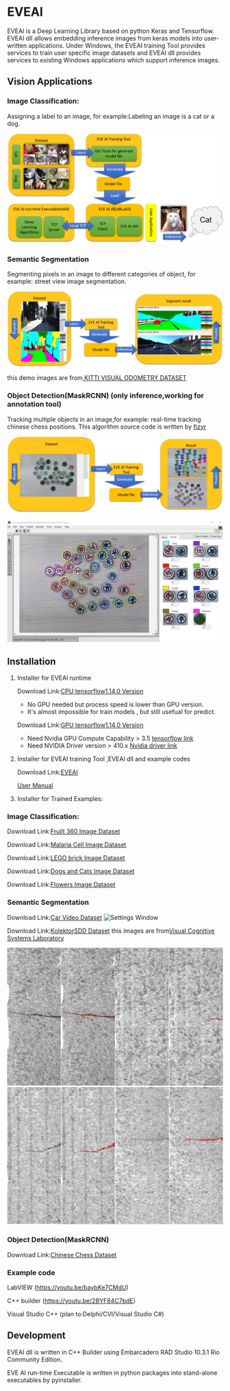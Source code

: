 # EVEAI
EVEAI is a Deep Learning Library based on python Keras and Tensorflow.
EVEAI dll allows embedding inference images from keras models into user-written applications. Under Windows, the EVEAI training Tool provides services to train user specific image datasets and EVEAI dll provides services to existing Windows applications which support inference images.

## Vision Applications

### Image Classification:
Assigning a label to an image, for example:Labeling an image is a cat or a dog.

![Settings Window](https://github.com/Hommoner/EVEAI/blob/master/images/EVEAI%20flow.png)


### Semantic Segmentation
Segmenting pixels in an image to different categories of object, for example: street view image segmentation.

![Settings Window](https://github.com/Hommoner/EVEAI/blob/master/images/EVEAI%20Semantic%20Segmentation.png)

this demo images are from[ KITTI VISUAL ODOMETRY DATASET](http://cvlibs.net/datasets/kitti/eval_semantics.php)

### Object Detection(MaskRCNN) (only inference,working for annotation tool)
Tracking multiple objects in an image,for example: real-time tracking chinese chess positions.
This algorithm source code is written by [fizyr](https://github.com/fizyr/keras-maskrcnn)

![Settings Window](https://github.com/Hommoner/EVEAI/blob/master/images/EVEAI%20Object%20Detection(MaskRCNN).png)

[![Chinese Chess](https://github.com/Hommoner/EVEAI/blob/master/images/EVEAI%20MaskRCNN%20Chinese%20Chess.png)](https://youtu.be/7JZAZnk6Gss)

## Installation
1. Installer for EVEAI runtime

    Download Link:[CPU tensorflow1.14.0 Version](https://drive.google.com/open?id=18nIOy_KUyxRPplRRAdWRaQlom9xRzoJc)
    
    *    No GPU needed but process speed is lower than GPU version.
    *    It's almost impossible for train models , but still usefual for predict.

    Download Link:[GPU tensorflow1.14.0 Version](https://drive.google.com/open?id=1sYGX3prK07pqgQ5TjFnasn5MRXYKUIxR)

    *    Need Nvidia GPU Compute Capability > 3.5 [tensorflow link](https://www.tensorflow.org/install/gpu)
    *    Need NVIDIA Driver version > 410.x [Nvidia driver link](https://www.nvidia.com/Download/index.aspx?lang=en-us)
       
2. Installer for EVEAI training Tool ,EVEAI dll and example codes

    Download Link:[EVEAI](https://drive.google.com/open?id=1sTfaMhOapLOW6dBGzAjcWiYoIxNFDGl7) 
    
    [User Manual](./EVE%20Training%20Tool%20User%20Manual.md)

3. Installer for Trained Examples:

### Image Classification:
Download Link:[Fruilt 360 Image Dataset](https://sourceforge.net/projects/project-eveai/files/EVE%20Deep%20Learning%20Toolkit%20example%20for%20Fruit-360%20Installer.exe/download)
      
Download Link:[Malaria Cell Image Dataset](https://sourceforge.net/projects/project-eveai/files/EVE%20Deep%20Learning%20Toolkit%20example%20for%20Malaria%20Cell%20Dataset%20Installer.exe/download)

Download Link:[LEGO brick Image Dataset](https://sourceforge.net/projects/project-eveai/files/EVE%20Deep%20Learning%20Toolkit%20example%20for%20LEGO%20brick%20Dataset%20Installer.exe/download)

Download Link:[Dogs and Cats Image Dataset](https://sourceforge.net/projects/project-eveai/files/EVE%20Deep%20Learning%20Toolkit%20example%20for%20Dogs%20and%20Cats%20Installer.exe/download)
      
Download Link:[Flowers Image Dataset](https://sourceforge.net/projects/project-eveai/files/EVE%20Deep%20Learning%20Toolkit%20example%20for%20Flowers%20Installer.exe/download)

### Semantic Segmentation
Download Link:[Car Video Dataset](https://drive.google.com/open?id=1Tox_ZpiqXi9COaNw98UmcrApVSlFcWUV)
![Settings Window](https://github.com/Hommoner/EVEAI/blob/master/images/Seg03.png)
    
Download Link:[KolektorSDD Dataset](https://drive.google.com/open?id=1yqYOW8fUMXjGdLKWiPjlKGIW5rqv4SkL)
this images are from[Visual Cognitive Systems Laboratory](https://www.vicos.si/Downloads/KolektorSDD)
    
![Settings Window](https://github.com/Hommoner/EVEAI/blob/master/images/Seg01.png)
![Settings Window](https://github.com/Hommoner/EVEAI/blob/master/images/Seg02.png)
    
### Object Detection(MaskRCNN)
Download Link:[Chinese Chess Dataset](https://drive.google.com/open?id=1CF2oOOiepQ3l4Gx8K-ub4zheNUtyk_7y)

### Example code

LabVIEW
(https://youtu.be/baybKe7CMdU)

C++ builder
(https://youtu.be/2BYF84C7bdE)


Visual Studio C++ 
(plan to:Delphi/CVI/Visual Studio C#)

## Development
EVEAI dll is written in C++ Builder using Embarcadero RAD Studio 10.3.1 Rio Community Edition.

EVE AI run-time Executable is written in python packages into stand-alone executables by pyinstaller.
